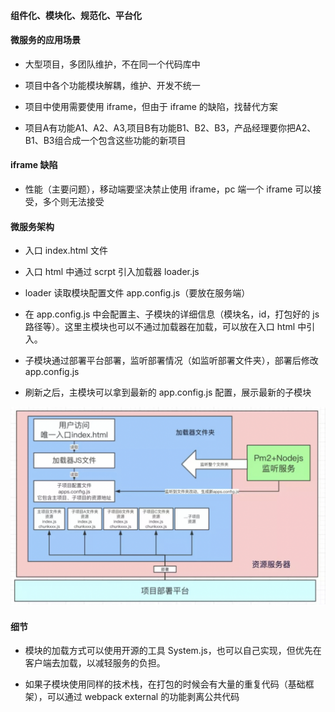 #### 组件化、模块化、规范化、平台化

#### 微服务的应用场景

- 大型项目，多团队维护，不在同一个代码库中

- 项目中各个功能模块解耦，维护、开发不统一

- 项目中使用需要使用 iframe，但由于 iframe 的缺陷，找替代方案

- 项目A有功能A1、A2、A3,项目B有功能B1、B2、B3，产品经理要你把A2、B1、B3组合成一个包含这些功能的新项目

#### iframe 缺陷

- 性能（主要问题），移动端要坚决禁止使用 iframe，pc 端一个 iframe 可以接受，多个则无法接受

#### 微服务架构

- 入口 index.html 文件

- 入口 html 中通过 scrpt 引入加载器 loader.js 

- loader 读取模块配置文件 app.config.js（要放在服务端）

- 在 app.config.js 中会配置主、子模块的详细信息（模块名，id，打包好的 js 路径等）。这里主模块也可以不通过加载器在加载，可以放在入口 html 中引入。

- 子模块通过部署平台部署，监听部署情况（如监听部署文件夹），部署后修改 app.config.js

- 刷新之后，主模块可以拿到最新的 app.config.js 配置，展示最新的子模块

<img src="https://github.com/HanLess/experience/blob/master/js/imgs/weifuwu.png" />

#### 细节

- 模块的加载方式可以使用开源的工具 System.js，也可以自己实现，但优先在客户端去加载，以减轻服务的负担。

- 如果子模块使用同样的技术栈，在打包的时候会有大量的重复代码（基础框架），可以通过 webpack external 的功能剥离公共代码
